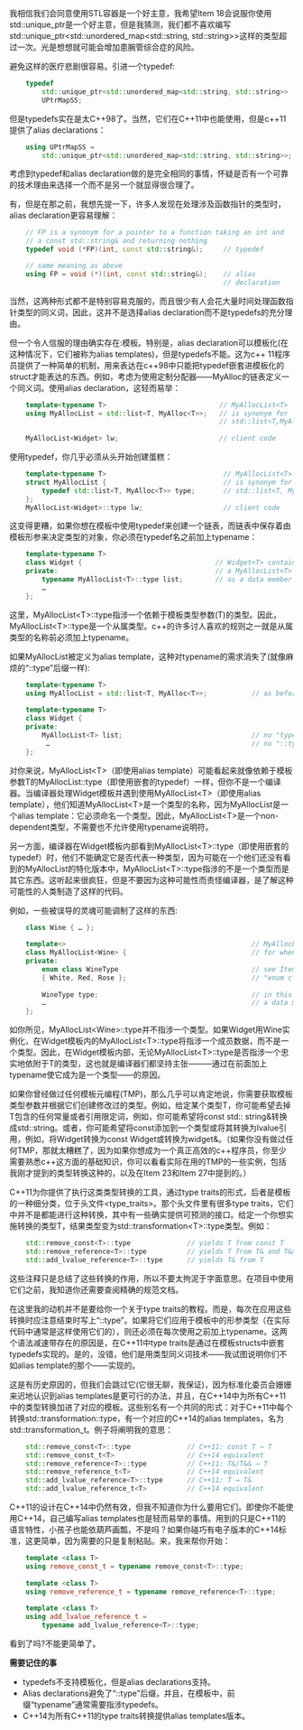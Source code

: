 我相信我们会同意使用STL容器是一个好主意，我希望Item 18会说服你使用std::unique_ptr是一个好主意，但是我猜测，我们都不喜欢编写std::unique_ptr<std::unordered_map<std::string, std::string>>这样的类型超过一次。光是想想就可能会增加患腕管综合症的风险。

避免这样的医疗悲剧很容易。引进一个typedef:
```cpp
    typedef
        std::unique_ptr<std::unordered_map<std::string, std::string>>
        UPtrMapSS;
```
但是typedefs实在是太C++98了。当然，它们在C++11中也能使用，但是c++11提供了alias declarations：
```cpp
    using UPtrMapSS =
        std::unique_ptr<std::unordered_map<std::string, std::string>>;
```
考虑到typedef和alias declaration做的是完全相同的事情，怀疑是否有一个可靠的技术理由来选择一个而不是另一个就显得很合理了。

有，但是在那之前，我想先提一下，许多人发现在处理涉及函数指针的类型时，alias declaration更容易理解：
```cpp
    // FP is a synonym for a pointer to a function taking an int and
    // a const std::string& and returning nothing
    typedef void (*FP)(int, const std::string&);     // typedef

    // same meaning as above
    using FP = void (*)(int, const std::string&);    // alias
                                                     // declaration
```
当然，这两种形式都不是特别容易克服的，而且很少有人会花大量时间处理函数指针类型的同义词，因此，这并不是选择alias declaration而不是typedefs的充分理由。

但一个令人信服的理由确实存在:模板。特别是，alias declaration可以模板化(在这种情况下，它们被称为alias templates)，但是typedefs不能。这为c++ 11程序员提供了一种简单的机制，用来表达在c++98中只能把typedef嵌套进模板化的struct才能表达的东西。例如，考虑为使用定制分配器——MyAlloc的链表定义一个同义词。使用alias declaration，这轻而易举：
```cpp
    template<typename T>                            // MyAllocList<T>
    using MyAllocList = std::list<T, MyAlloc<T>>;   // is synonym for
                                                    // std::list<T,MyAlloc<T>>
                                               
    MyAllocList<Widget> lw;                         // client code
```
使用typedef，你几乎必须从头开始创建蛋糕：
```cpp
    template<typename T>                             // MyAllocList<T>::type
    struct MyAllocList {                             // is synonym for
        typedef std::list<T, MyAlloc<T>> type;       // std::list<T, MyAlloc<T>>
    };                                               
    MyAllocList<Widget>::type lw;                    // client code
```
这变得更糟，如果你想在模板中使用typedef来创建一个链表，而链表中保存着由模板形参来决定类型的对象，你必须在typedef名之前加上typename：
```cpp
    template<typename T>
    class Widget {                                 // Widget<T> contains
    private:                                       // a MyAllocList<T>
        typename MyAllocList<T>::type list;        // as a data member
        …
    };
```
这里，MyAllocList\<T\>::type指涉一个依赖于模板类型参数(T)的类型。因此，MyAllocList\<T\>::type是一个从属类型。c++的许多讨人喜欢的规则之一就是从属类型的名称前必须加上typename。

如果MyAllocList被定义为alias template，这种对typename的需求消失了(就像麻烦的“::type”后缀一样):
```cpp
    template<typename T>
    using MyAllocList = std::list<T, MyAlloc<T>>;           // as before
    
    template<typename T>
    class Widget {
    private:
        MyAllocList<T> list;                                // no "typename",
         …                                                  // no "::type"
    };
```
对你来说，MyAllocList\<T\>（即使用alias template）可能看起来就像依赖于模板参数T的MyAllocList<T>::type（即使用嵌套的typedef）一样，但你不是一个编译器。当编译器处理Widget模板并遇到使用MyAllocList\<T\>（即使用alias template），他们知道MyAllocList\<T\>是一个类型的名称，因为MyAllocList是一个alias template：它必须命名一个类型。因此，MyAllocList\<T\>是一个non-dependent类型，不需要也不允许使用typename说明符。

另一方面，编译器在Widget模板内部看到MyAllocList\<T\>::type（即使用嵌套的typedef）时，他们不能确定它是否代表一种类型，因为可能在一个他们还没有看到的MyAllocList的特化版本中，MyAllocList\<T\>::type指涉的不是一个类型而是其它东西。这听起来很疯狂，但是不要因为这种可能性而责怪编译器，是了解这种可能性的人类制造了这样的代码。

例如，一些被误导的灵魂可能调制了这样的东西:
```cpp
    class Wine { … };
    
    template<>                                              // MyAllocList specialization
    class MyAllocList<Wine> {                               // for when T is Wine
    private:
        enum class WineType                                 // see Item 10 for info on
        { White, Red, Rose };                               // "enum class"
    
        WineType type;                                      // in this class, type is
        …                                                   // a data member!
    };
```
如你所见，MyAllocList\<Wine\>::type并不指涉一个类型。如果Widget用Wine实例化，在Widget模板内的MyAllocList\<T>\::type将指涉一个成员数据，而不是一个类型。因此，在Widget模板内部，无论MyAllocList\<T\>::type是否指涉一个忠实地依附于T的类型，这也就是编译器们都坚持主张———通过在前面加上typename使它成为是一个类型——的原因。

如果你曾经做过任何模板元编程(TMP)，那么几乎可以肯定地说，你需要获取模板类型参数并根据它们创建修改过的类型。例如，给定某个类型T，你可能希望去掉T包含的任何常量或者引用限定词，例如，你可能希望将const std:: string&转换成std::string。或者，你可能希望将const添加到一个类型或将其转换为lvalue引用，例如，将Widget转换为const Widget或转换为widget&。（如果你没有做过任何TMP，那就太糟糕了，因为如果你想成为一个真正高效的c++程序员，你至少需要熟悉c++这方面的基础知识，你可以看看实际在用的TMP的一些实例，包括我刚才提到的类型转换这种的，以及在Item 23和Item 27中提到的。）

C++11为你提供了执行这类类型转换的工具，通过type traits的形式，后者是模板的一种细分类，位于头文件\<type_traits\>。那个头文件里有很多type traits，它们中并不是都能进行这种转换，其中有一些确实提供可预测的接口。给定一个你想实施转换的类型T，结果类型变为std::transformation\<T\>::type类型。例如：
```cpp 
    std::remove_const<T>::type              // yields T from const T
    std::remove_reference<T>::type          // yields T from T& and T&&
    std::add_lvalue_reference<T>::type      // yields T& from T
```
这些注释只是总结了这些转换的作用，所以不要太拘泥于字面意思。在项目中使用它们之前，我知道你还需要查阅精确的规范文档。

在这里我的动机并不是要给你一个关于type traits的教程。而是，每次在应用这些转换时应注意结束时写上“::type”。如果将它们应用于模板中的形参类型（在实际代码中通常是这样使用它们的），则还必须在每次使用之前加上typename。这两个语法减速带存在的原因是，在C++11中type traits是通过在模板structs中嵌套typedefs实现的。是的，没错，他们是用类型同义词技术——我试图说明你们不如alias template的那个——实现的。

这是有历史原因的，但我们会跳过它(它很无聊，我保证)，因为标准化委员会姗姗来迟地认识到alias templates是更可行的办法，并且，在C++14中为所有C++11中的类型转换加进了对应的模板。这些别名有一个共同的形式：对于C++11中每个转换std::transformation<T>::type，有一个对应的C++14的alias templates，名为std::transformation_t。例子将阐明我的意思：
```cpp  
    std::remove_const<T>::type              // C++11: const T → T
    std::remove_const_t<T>                  // C++14 equivalent
    std::remove_reference<T>::type          // C++11: T&/T&& → T
    std::remove_reference_t<T>              // C++14 equivalent
    std::add_lvalue_reference<T>::type      // C++11: T → T&
    std::add_lvalue_reference_t<T>          // C++14 equivalent
```
C++11的设计在C++14中仍然有效，但我不知道你为什么要用它们。即使你不能使用C++14，自己编写alias templates也是轻而易举的事情。用到的只是C++11的语言特性，小孩子也能依葫芦画瓢，不是吗？如果你碰巧有电子版本的C++14标准，这更简单，因为需要的只是复制粘贴。来，我来帮你开始：
```cpp   
    template <class T>
    using remove_const_t = typename remove_const<T>::type;
    
    template <class T>
    using remove_reference_t = typename remove_reference<T>::type;
    
    template <class T>
    using add_lvalue_reference_t =
        typename add_lvalue_reference<T>::type;
```
看到了吗?不能更简单了。

**需要记住的事**
+ typedefs不支持模板化，但是alias declarations支持。
+ Alias declarations避免了“::type”后缀，并且，在模板中，前缀“typename”通常需要指涉typedefs。
+ C++14为所有C++11的type traits转换提供alias templates版本。
